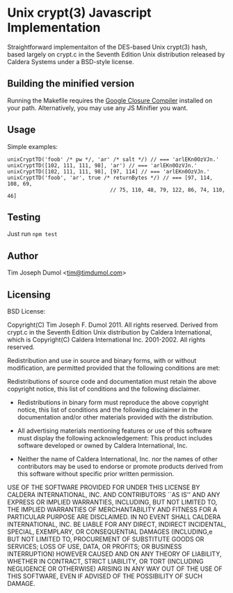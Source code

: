 Unix crypt(3) Javascript Implementation
=======================================

Straightforward implementaiton of the DES-based Unix crypt(3) hash, based largely on crypt.c in the Seventh Edition Unix
distribution released by Caldera Systems under a BSD-style license.

Building the minified version
-----------------------------

Running the Makefile requires the [Google Closure Compiler](http://code.google.com/closure/compiler/)
installed on your path. Alternatively, you may use any JS Minifier you want.

Usage
-----

Simple examples:

    unixCryptTD('foob' /* pw */, 'ar' /* salt */) // === 'arlEKn0OzVJn.'
    unixCryptTD([102, 111, 111, 98], 'ar') // === 'arlEKn0OzVJn.'
    unixCryptTD([102, 111, 111, 98], [97, 114] // === 'arlEKn0OzVJn.'
    unixCryptTD('foob', 'ar', true /* returnBytes */) // === [97, 114, 108, 69,
                                     // 75, 110, 48, 79, 122, 86, 74, 110, 46]

Testing
-------

Just run `npm test`

Author
------

Tim Joseph Dumol <[tim@timdumol.com](mailto:tim@timdumol.com)>

Licensing
---------

BSD License:

Copyright(C) Tim Joseph F. Dumol 2011. All rights reserved. Derived from crypt.c in the Seventh Edition Unix
distribution by Caldera International, which is Copyright(C) Caldera International Inc. 2001-2002. All rights reserved.

Redistribution and use in source and binary forms, with or without modification, are permitted provided that the
following conditions are met:

Redistributions of source code and documentation must retain the above copyright notice, this list of conditions and the
following disclaimer.

* Redistributions in binary form must reproduce the above copyright notice, this list of conditions and the following
  disclaimer in the documentation and/or other materials provided with the distribution.

* All advertising materials mentioning features or use of this software must display the following acknowledgement: This
  product includes software developed or owned by Caldera International, Inc.

* Neither the name of Caldera International, Inc. nor the names of other contributors may be used to endorse or promote
  products derived from this software without specific prior written permission.

USE OF THE SOFTWARE PROVIDED FOR UNDER THIS LICENSE BY CALDERA INTERNATIONAL, INC. AND CONTRIBUTORS ``AS IS'' AND ANY
EXPRESS OR IMPLIED WARRANTIES, INCLUDING, BUT NOT LIMITED TO, THE IMPLIED WARRANTIES OF MERCHANTABILITY AND FITNESS FOR
A PARTICULAR PURPOSE ARE DISCLAIMED. IN NO EVENT SHALL CALDERA INTERNATIONAL, INC. BE LIABLE FOR ANY DIRECT, INDIRECT
INCIDENTAL, SPECIAL, EXEMPLARY, OR CONSEQUENTIAL DAMAGES (INCLUDING,e BUT NOT LIMITED TO, PROCUREMENT OF SUBSTITUTE
GOODS OR SERVICES; LOSS OF USE, DATA, OR PROFITS; OR BUSINESS INTERRUPTION) HOWEVER CAUSED AND ON ANY THEORY OF
LIABILITY, WHETHER IN CONTRACT, STRICT LIABILITY, OR TORT (INCLUDING NEGLIGENCE OR OTHERWISE) ARISING IN ANY WAY OUT OF
THE USE OF THIS SOFTWARE, EVEN IF ADVISED OF THE POSSIBILITY OF SUCH DAMAGE.
